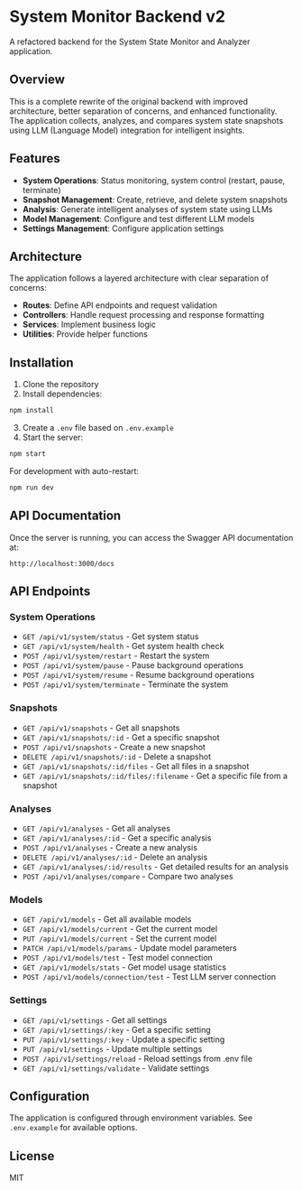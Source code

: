 # System Monitor Backend v2

A refactored backend for the System State Monitor and Analyzer application.

## Overview

This is a complete rewrite of the original backend with improved architecture, better separation of concerns, and enhanced functionality. The application collects, analyzes, and compares system state snapshots using LLM (Language Model) integration for intelligent insights.

## Features

- **System Operations**: Status monitoring, system control (restart, pause, terminate)
- **Snapshot Management**: Create, retrieve, and delete system snapshots
- **Analysis**: Generate intelligent analyses of system state using LLMs
- **Model Management**: Configure and test different LLM models
- **Settings Management**: Configure application settings

## Architecture

The application follows a layered architecture with clear separation of concerns:

- **Routes**: Define API endpoints and request validation
- **Controllers**: Handle request processing and response formatting
- **Services**: Implement business logic
- **Utilities**: Provide helper functions

## Installation

1. Clone the repository
2. Install dependencies:

```bash
npm install
```

3. Create a `.env` file based on `.env.example`
4. Start the server:

```bash
npm start
```

For development with auto-restart:

```bash
npm run dev
```

## API Documentation

Once the server is running, you can access the Swagger API documentation at:

```
http://localhost:3000/docs
```

## API Endpoints

### System Operations

- `GET /api/v1/system/status` - Get system status
- `GET /api/v1/system/health` - Get system health check
- `POST /api/v1/system/restart` - Restart the system
- `POST /api/v1/system/pause` - Pause background operations
- `POST /api/v1/system/resume` - Resume background operations
- `POST /api/v1/system/terminate` - Terminate the system

### Snapshots

- `GET /api/v1/snapshots` - Get all snapshots
- `GET /api/v1/snapshots/:id` - Get a specific snapshot
- `POST /api/v1/snapshots` - Create a new snapshot
- `DELETE /api/v1/snapshots/:id` - Delete a snapshot
- `GET /api/v1/snapshots/:id/files` - Get all files in a snapshot
- `GET /api/v1/snapshots/:id/files/:filename` - Get a specific file from a snapshot

### Analyses

- `GET /api/v1/analyses` - Get all analyses
- `GET /api/v1/analyses/:id` - Get a specific analysis
- `POST /api/v1/analyses` - Create a new analysis
- `DELETE /api/v1/analyses/:id` - Delete an analysis
- `GET /api/v1/analyses/:id/results` - Get detailed results for an analysis
- `POST /api/v1/analyses/compare` - Compare two analyses

### Models

- `GET /api/v1/models` - Get all available models
- `GET /api/v1/models/current` - Get the current model
- `PUT /api/v1/models/current` - Set the current model
- `PATCH /api/v1/models/params` - Update model parameters
- `POST /api/v1/models/test` - Test model connection
- `GET /api/v1/models/stats` - Get model usage statistics
- `POST /api/v1/models/connection/test` - Test LLM server connection

### Settings

- `GET /api/v1/settings` - Get all settings
- `GET /api/v1/settings/:key` - Get a specific setting
- `PUT /api/v1/settings/:key` - Update a specific setting
- `PUT /api/v1/settings` - Update multiple settings
- `POST /api/v1/settings/reload` - Reload settings from .env file
- `GET /api/v1/settings/validate` - Validate settings

## Configuration

The application is configured through environment variables. See `.env.example` for available options.

## License

MIT
